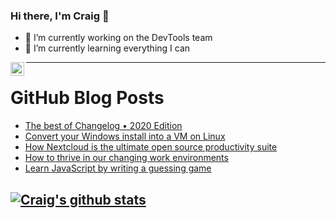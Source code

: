 ### Hi there, I'm Craig 👋

<!--
**CraigTeelFugro/CraigTeelFugro** is a ✨ _special_ ✨ repository because its `README.md` (this file) appears on your GitHub profile.

Here are some ideas to get you started:
-->

- 🔭 I’m currently working on the DevTools team
- 🌱 I’m currently learning everything I can

[<img align="left" alt="Craig Teel | LinkedIn" width="22px" src="https://cdn.jsdelivr.net/npm/simple-icons@v3/icons/linkedin.svg" />][linkedin]

---

# GitHub Blog Posts

<!-- BLOG-POST-LIST:START -->
- [The best of Changelog • 2020 Edition](https://github.blog/2021-01-21-changelog-2020-edition/)
- [Convert your Windows install into a VM on Linux](https://opensource.com/article/21/1/virtualbox-windows-linux)
- [How Nextcloud is the ultimate open source productivity suite](https://opensource.com/article/21/1/nextcloud-productivity)
- [How to thrive in our changing work environments](https://opensource.com/open-organization/21/1/thrive-future-work)
- [Learn JavaScript by writing a guessing game](https://opensource.com/article/21/1/learn-javascript)
<!-- BLOG-POST-LIST:END -->

## [![Craig's github stats](https://github-readme-stats.vercel.app/api?username=craigteelfugro)](https://github.com/anuraghazra/github-readme-stats)


[linkedin]: https://linkedin.com/in/craig-teel-b8786771
